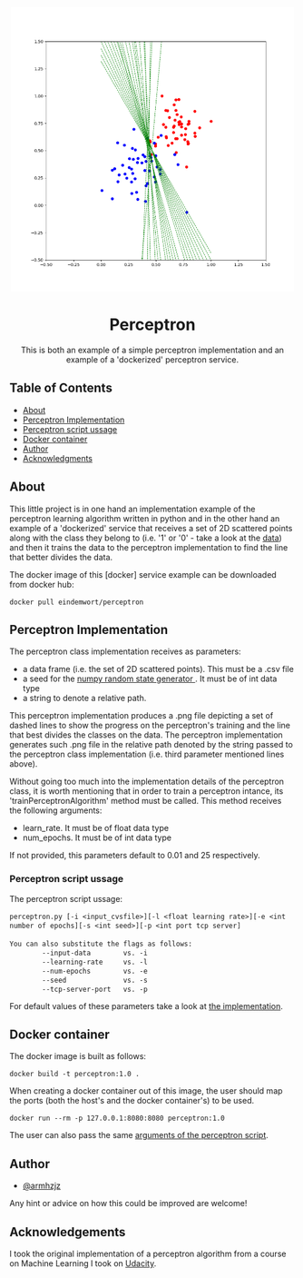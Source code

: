 <p align="center">
  <a href="" rel="noopener">
 <img width=500px height=500px src="./perceptron.png" alt="Project logo"></a>
</p>

<h1 align="center">Perceptron</h1>

<div align="center"></div>


<p align="center"> This is both an example of a simple perceptron implementation and an example of a 'dockerized' perceptron service.
    <br> 
</p>

## Table of Contents

- [About](#about)
- [Perceptron Implementation](#perceptron_impl)
- [Perceptron script ussage](#script_ussage)
- [Docker container](#dock_cont)
- [Author](#author)
- [Acknowledgments](#acknowledgement)

## About <a name = "about"></a>

This little project is in one hand an implementation example of the perceptron learning algorithm written in python and in the other hand an example of a 'dockerized' service that receives a set of 2D scattered points along with the class they belong to (i.e. '1' or '0' - take a look at the [data](./data.csv)) and then it trains the data to the perceptron implementation to find the line that better divides the data.

The docker image of this [docker] service example can be downloaded from docker hub:
```
docker pull eindemwort/perceptron
```


## Perceptron Implementation <a name = "perceptron_impl"></a>

The perceptron class implementation receives as parameters:
* a data frame (i.e. the set of 2D scattered points). This must be a .csv file
* a seed for the [numpy random state generator ](https://docs.scipy.org/doc/numpy-1.15.0/reference/generated/numpy.random.RandomState.html#numpy.random.RandomState). It must be of int data type
* a string to denote a relative path.

This perceptron implementation produces a .png file depicting a set of dashed lines to show the progress on the perceptron's training and the line that best divides the classes on the data. The perceptron implementation generates such .png file in the relative path denoted by the string passed to the perceptron class implementation (i.e. third parameter mentioned lines above).

Without going too much into the implementation details of the perceptron class, it is worth mentioning that in order to train a perceptron intance, its 'trainPerceptronAlgorithm' method must be called. This method receives the following arguments:
* learn_rate. It must be of float data type
* num_epochs. It must be of int data type

If not provided, this parameters default to 0.01 and 25 respectively.


### Perceptron script ussage <a name = "script_ussage"></a>

The perceptron script ussage:

```
perceptron.py [-i <input_cvsfile>][-l <float learning rate>][-e <int number of epochs][-s <int seed>][-p <int port tcp server]

You can also substitute the flags as follows:
        --input-data        vs. -i
        --learning-rate     vs. -l
        --num-epochs        vs. -e
        --seed              vs. -s
        --tcp-server-port   vs. -p
```

For default values of these parameters take a look at [the implementation](./perceptron.py).

## Docker container <a name = "dock_cont"></a>

The docker image is built as follows:

```
docker build -t perceptron:1.0 .
```

When creating a docker container out of this image, the user should map the ports (both the host's and the docker container's) to be used.
```
docker run --rm -p 127.0.0.1:8080:8080 perceptron:1.0
```

The user can also pass the same [arguments of the perceptron script](#script_ussage).

## Author <a name = "author"></a>

- [@armhzjz](https://github.com/armhzjz)

Any hint or advice on how this could be improved are welcome!

## Acknowledgements <a name = "acknowledgement"></a>

 I took the original implementation of a perceptron algorithm from a course on Machine Learning I took on [Udacity](https://github.com/udacity).
